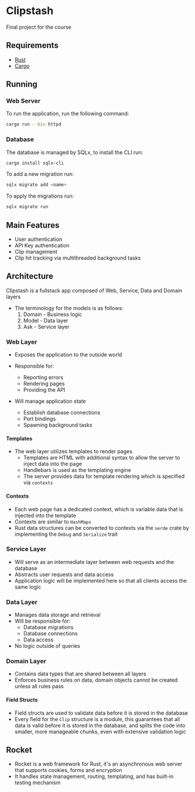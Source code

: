 # Clipstash

Final project for the course

## Requirements

- [Rust](https://www.rust-lang.org/tools/install)
- [Cargo](https://doc.rust-lang.org/cargo/getting-started/installation.html)

## Running

### Web Server

To run the application, run the following command:

```bash
cargo run --bin httpd
```

### Database

The database is managed by SQLx, to install the CLI run:

```bash
cargo install sqlx-cli
```

To add a new migration run:

```bash
sqlx migrate add <name>
```

To apply the migrations run:

```bash
sqlx migrate run
```

## Main Features

- User authentication
- API Key authentication
- Clip management
- Clip hit tracking via multithreaded background tasks

## Architecture

Clipstash is a fullstack app composed of Web, Service, Data and Domain layers

- The terminology for the models is as follows:
  1. Domain - Business logic
  2. Model - Data layer
  3. Ask - Service layer

### Web Layer

- Exposes the application to the outside world
- Responsible for:
  - Reporting errors
  - Rendering pages
  - Providing the API
- Will manage application state

  - Establish database connections
  - Port bindings
  - Spawning background tasks

#### Templates

- The web layer utilizes templates to render pages
  - Templates are HTML with additional syntax to allow the server to inject data into the page
  - Handlebars is used as the templating engine
  - The server provides data for template rendering which is specified via `contexts`

#### Contexts

- Each web page has a dedicated context, which is variable data that is injected into the template
- Contexts are similar to `HashMaps`
- Rust data structures can be converted to contexts via the `serde` crate by implementing the `Debug` and `Serialize` trait

### Service Layer

- Will serve as an intermediate layer between web requests and the database
- Abstracts user requests and data access
- Application logic will be implemented here so that all clients access the same logic

### Data Layer

- Manages data storage and retrieval
- Will be responsible for:
  - Database migrations
  - Database connections
  - Data access
- No logic outside of queries

### Domain Layer

- Contains data types that are shared between all layers
- Enforces business rules on data, domain objects cannot be created unless all rules pass

#### Field Structs

- Field structs are used to validate data before it is stored in the database
- Every field for the `Clip` structure is a module, this guarantees that all data is valid before it is stored in the database, and splits the code into smaller, more manageable chunks, even with extensive validation logic

## Rocket

- Rocket is a web framework for Rust, it's an asynchronous web server that supports cookies, forms and encryption
- It handles state management, routing, templating, and has built-in testing mechanism

